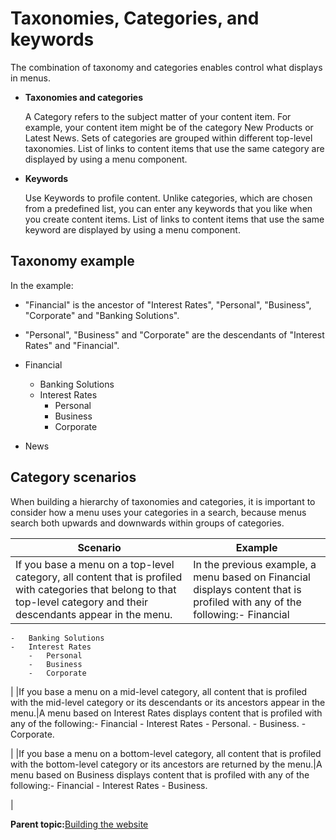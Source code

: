 # Taxonomies, Categories, and keywords 

The combination of taxonomy and categories enables control what displays in menus.

-   **Taxonomies and categories**

    A Category refers to the subject matter of your content item. For example, your content item might be of the category New Products or Latest News. Sets of categories are grouped within different top-level taxonomies. List of links to content items that use the same category are displayed by using a menu component.

-   **Keywords**

    Use Keywords to profile content. Unlike categories, which are chosen from a predefined list, you can enter any keywords that you like when you create content items. List of links to content items that use the same keyword are displayed by using a menu component.


## Taxonomy example

In the example:

-   "Financial" is the ancestor of "Interest Rates", "Personal", "Business", "Corporate" and "Banking Solutions".

-   "Personal", "Business" and "Corporate" are the descendants of "Interest Rates" and "Financial".


-   Financial
    -   Banking Solutions
    -   Interest Rates
        -   Personal
        -   Business
        -   Corporate
-   News

## Category scenarios

When building a hierarchy of taxonomies and categories, it is important to consider how a menu uses your categories in a search, because menus search both upwards and downwards within groups of categories.

|Scenario|Example|
|--------|-------|
|If you base a menu on a top-level category, all content that is profiled with categories that belong to that top-level category and their descendants appear in the menu.|In the previous example, a menu based on Financial displays content that is profiled with any of the following:-   Financial
    -   Banking Solutions
    -   Interest Rates
        -   Personal
        -   Business
        -   Corporate

|
|If you base a menu on a mid-level category, all content that is profiled with the mid-level category or its descendants or its ancestors appear in the menu.|A menu based on Interest Rates displays content that is profiled with any of the following:-   Financial
    -   Interest Rates
        -   Personal.
        -   Business.
        -   Corporate.

|
|If you base a menu on a bottom-level category, all content that is profiled with the bottom-level category or its ancestors are returned by the menu.|A menu based on Business displays content that is profiled with any of the following:-   Financial
    -   Interest Rates
        -   Business.

|

**Parent topic:**[Building the website ](../site/site_build_parent.md)


